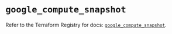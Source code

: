 # `google_compute_snapshot`

Refer to the Terraform Registry for docs: [`google_compute_snapshot`](https://registry.terraform.io/providers/hashicorp/google-beta/5.18.0/docs/resources/google_compute_snapshot).
